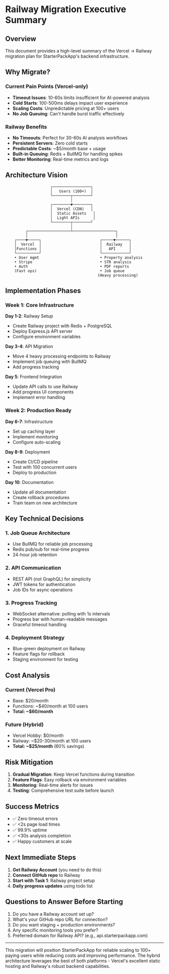 # Railway Migration Executive Summary

## Overview
This document provides a high-level summary of the Vercel → Railway migration plan for StarterPackApp's backend infrastructure.

## Why Migrate?

### Current Pain Points (Vercel-only)
- **Timeout Issues**: 10-60s limits insufficient for AI-powered analysis
- **Cold Starts**: 100-500ms delays impact user experience  
- **Scaling Costs**: Unpredictable pricing at 100+ users
- **No Job Queuing**: Can't handle burst traffic effectively

### Railway Benefits
- **No Timeouts**: Perfect for 30-60s AI analysis workflows
- **Persistent Servers**: Zero cold starts
- **Predictable Costs**: ~$5/month base + usage
- **Built-in Queuing**: Redis + BullMQ for handling spikes
- **Better Monitoring**: Real-time metrics and logs

## Architecture Vision

```
                    ┌─────────────────┐
                    │   Users (100+)  │
                    └────────┬────────┘
                             │
                    ┌────────▼────────┐
                    │  Vercel (CDN)   │
                    │  Static Assets   │
                    │  Light APIs      │
                    └────────┬────────┘
                             │
         ┌───────────────────┴───────────────────┐
         │                                       │
    ┌────▼─────┐                          ┌─────▼──────┐
    │  Vercel  │                          │  Railway   │
    │Functions │                          │   API      │
    └──────────┘                          └────────────┘
    • User mgmt                           • Property analysis
    • Stripe                              • STR analysis  
    • Auth                                • PDF reports
    (Fast ops)                            • Job queue
                                         (Heavy processing)
```

## Implementation Phases

### Week 1: Core Infrastructure
**Day 1-2**: Railway Setup
- Create Railway project with Redis + PostgreSQL
- Deploy Express.js API server
- Configure environment variables

**Day 3-4**: API Migration  
- Move 4 heavy processing endpoints to Railway
- Implement job queuing with BullMQ
- Add progress tracking

**Day 5**: Frontend Integration
- Update API calls to use Railway
- Add progress UI components
- Implement error handling

### Week 2: Production Ready
**Day 6-7**: Infrastructure
- Set up caching layer
- Implement monitoring
- Configure auto-scaling

**Day 8-9**: Deployment
- Create CI/CD pipeline
- Test with 100 concurrent users
- Deploy to production

**Day 10**: Documentation
- Update all documentation
- Create rollback procedures
- Train team on new architecture

## Key Technical Decisions

### 1. Job Queue Architecture
- Use BullMQ for reliable job processing
- Redis pub/sub for real-time progress
- 24-hour job retention

### 2. API Communication
- REST API (not GraphQL) for simplicity
- JWT tokens for authentication
- Job IDs for async operations

### 3. Progress Tracking
- WebSocket alternative: polling with 1s intervals
- Progress bar with human-readable messages
- Graceful timeout handling

### 4. Deployment Strategy
- Blue-green deployment on Railway
- Feature flags for rollback
- Staging environment for testing

## Cost Analysis

### Current (Vercel Pro)
- Base: $20/month
- Functions: ~$40/month at 100 users
- **Total: ~$60/month**

### Future (Hybrid)
- Vercel Hobby: $0/month
- Railway: ~$20-30/month at 100 users
- **Total: ~$25/month** (60% savings)

## Risk Mitigation

1. **Gradual Migration**: Keep Vercel functions during transition
2. **Feature Flags**: Easy rollback via environment variables
3. **Monitoring**: Real-time alerts for issues
4. **Testing**: Comprehensive test suite before launch

## Success Metrics

- ✅ Zero timeout errors
- ✅ <2s page load times  
- ✅ 99.9% uptime
- ✅ <30s analysis completion
- ✅ Happy customers at scale

## Next Immediate Steps

1. **Get Railway Account** (you need to do this)
2. **Connect GitHub repo** to Railway
3. **Start with Task 1**: Railway project setup
4. **Daily progress updates** using todo list

## Questions to Answer Before Starting

1. Do you have a Railway account set up?
2. What's your GitHub repo URL for connection?
3. Do you want staging + production environments?
4. Any specific monitoring tools you prefer?
5. Preferred domain for Railway API? (e.g., api.starterpackapp.com)

---

This migration will position StarterPackApp for reliable scaling to 100+ paying users while reducing costs and improving performance. The hybrid architecture leverages the best of both platforms - Vercel's excellent static hosting and Railway's robust backend capabilities.